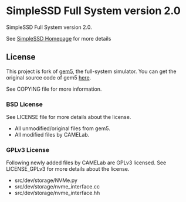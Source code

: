 # SimpleSSD Full System version 2.0
SimpleSSD Full System version 2.0.

See [SimpleSSD Homepage](https://simplessd.org/) for more details

## License
This project is fork of [gem5](http://gem5.org), the full-system simulator.
You can get the original source code of gem5 [here](https://github.com/gem5/gem5).

See COPYING file for more information.

### BSD License
See LICENSE file for more details about the license.
 - All unmodified/original files from gem5.
 - All modified files by CAMELab.

### GPLv3 License
Following newly added files by CAMELab are GPLv3 licensed.
See LICENSE_GPLv3 for more details about the license.
 - src/dev/storage/NVMe.py
 - src/dev/storage/nvme_interface.cc
 - src/dev/storage/nvme_interface.hh
